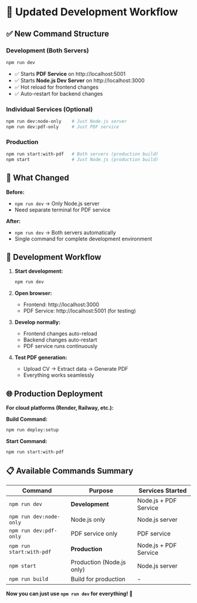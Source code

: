 # 🚀 Updated Development Workflow

## ✅ **New Command Structure**

### **Development (Both Servers)**
```bash
npm run dev
```
- ✅ Starts **PDF Service** on http://localhost:5001
- ✅ Starts **Node.js Dev Server** on http://localhost:3000
- ✅ Hot reload for frontend changes
- ✅ Auto-restart for backend changes

### **Individual Services (Optional)**
```bash
npm run dev:node-only    # Just Node.js server
npm run dev:pdf-only     # Just PDF service
```

### **Production**
```bash
npm run start:with-pdf   # Both servers (production build)
npm start                # Just Node.js (production build)
```

## 🎯 **What Changed**

**Before:**
- `npm run dev` → Only Node.js server
- Need separate terminal for PDF service

**After:**
- `npm run dev` → Both servers automatically
- Single command for complete development environment

## 🧪 **Development Workflow**

1. **Start development:**
   ```bash
   npm run dev
   ```

2. **Open browser:**
   - Frontend: http://localhost:3000
   - PDF Service: http://localhost:5001 (for testing)

3. **Develop normally:**
   - Frontend changes auto-reload
   - Backend changes auto-restart
   - PDF service runs continuously

4. **Test PDF generation:**
   - Upload CV → Extract data → Generate PDF
   - Everything works seamlessly

## 🌐 **Production Deployment**

**For cloud platforms (Render, Railway, etc.):**

**Build Command:**
```bash
npm run deploy:setup
```

**Start Command:**
```bash
npm run start:with-pdf
```

## 📋 **Available Commands Summary**

| Command | Purpose | Services Started |
|---------|---------|------------------|
| `npm run dev` | **Development** | Node.js + PDF Service |
| `npm run dev:node-only` | Node.js only | Node.js server |
| `npm run dev:pdf-only` | PDF service only | PDF service |
| `npm run start:with-pdf` | **Production** | Node.js + PDF Service |
| `npm start` | Production (Node.js only) | Node.js server |
| `npm run build` | Build for production | - |

**Now you can just use `npm run dev` for everything! 🎉**
